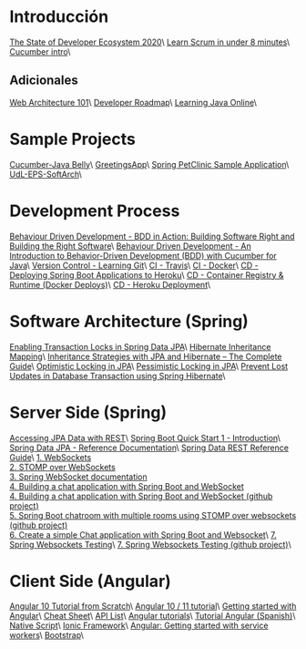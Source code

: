 # Introducción
[The State of Developer Ecosystem 2020](https://www.jetbrains.com/lp/devecosystem-2020/)\\
[Learn Scrum in under 8 minutes](https://www.youtube.com/watch?v=_QfFu-YQfK4)\\
[Cucumber intro](https://fast.wistia.net/embed/iframe/28wgwhs36p)\\

## Adicionales
[Web Architecture 101](https://medium.com/storyblocks-engineering/web-architecture-101-a3224e126947)\\
[Developer Roadmap](https://github.com/kamranahmedse/developer-roadmap)\\
[Learning Java Online](https://www.learnjavaonline.org/)\\

# Sample Projects
[Cucumber-Java Belly](https://github.com/rogargon/cucumber-java-belly)\\
[GreetingsApp](https://github.com/rogargon/greetingsApp)\\
[Spring PetClinic Sample Application](https://github.com/spring-projects/spring-petclinic)\\
[UdL-EPS-SoftArch](https://github.com/UdL-EPS-SoftArch)\\

# Development Process
[Behaviour Driven Development - BDD in Action: Building Software Right and Building the Right Software](https://www.youtube.com/watch?v=igk3H2DWz7k)\\
[Behaviour Driven Development - An Introduction to Behavior-Driven Development (BDD) with Cucumber for Java](https://www.youtube.com/watch?v=MCaXumfckmQ)\\
[Version Control - Learning Git](https://learngitbranching.js.org/?locale=es_ES)\\
[CI - Travis](https://docs.travis-ci.com/user/tutorial/)\\
[CI - Docker](https://docs.travis-ci.com/user/docker/)\\
[CD - Deploying Spring Boot Applications to Heroku](https://devcenter.heroku.com/articles/deploying-spring-boot-apps-to-heroku)\\
[CD - Container Registry & Runtime (Docker Deploys)](https://devcenter.heroku.com/articles/container-registry-and-runtime)\\
[CD - Heroku Deployment](https://docs.travis-ci.com/user/deployment/heroku/)\\

# Software Architecture (Spring)
[Enabling Transaction Locks in Spring Data JPA](https://www.baeldung.com/java-jpa-transaction-locks)\\
[Hibernate Inheritance Mapping](https://www.baeldung.com/hibernate-inheritance)\\
[Inheritance Strategies with JPA and Hibernate – The Complete Guide](https://thorben-janssen.com/complete-guide-inheritance-strategies-jpa-hibernate/)\\
[Optimistic Locking in JPA](https://www.baeldung.com/jpa-optimistic-locking)\\
[Pessimistic Locking in JPA](https://www.baeldung.com/jpa-pessimistic-locking)\\
[Prevent Lost Updates in Database Transaction using Spring Hibernate](https://www.javacodemonk.com/prevent-lost-updates-in-database-transaction-using-spring-hibernate-f16d36d5)\\

# Server Side (Spring)
[Accessing JPA Data with REST](https://spring.io/guides/gs/accessing-data-rest/)\\
[Spring Boot Quick Start 1 - Introduction](https://www.youtube.com/watch?v=msXL2oDexqw&list=PLqq-6Pq4lTTbx8p2oCgcAQGQyqN8XeA1x)\\
[Spring Data JPA - Reference Documentation](https://docs.spring.io/spring-data/jpa/docs/current/reference/html/)\\
[Spring Data REST Reference Guide](https://docs.spring.io/spring-data/rest/docs/current/reference/html/)\\
[1. WebSockets](https://en.wikipedia.org/wiki/WebSocket)\
[2. STOMP over WebSockets](http://jmesnil.net/stomp-websocket/doc/)\
[3. Spring WebSocket documentation](https://spring.io/guides/gs/messaging-stomp-websocket/)\
[4. Building a chat application with Spring Boot and WebSocket](https://www.callicoder.com/spring-boot-websocket-chat-example/)\
[4. Building a chat application with Spring Boot and WebSocket (github project)](https://github.com/callicoder/spring-boot-websocket-chat-demo)\
[5. Spring Boot chatroom with multiple rooms using STOMP over websockets (github project)](https://github.com/ddycai/spring-boot-chatrooms)\
[6. Create a simple Chat application with Spring Boot and Websocket](https://o7planning.org/10719/create-a-simple-chat-application-with-spring-boot-and-websocket)\\
[7. Spring Websockets Testing](https://medium.com/@MelvinBlokhuijzen/spring-websocket-endpoints-integration-testing-180357b4f24c)\\
[7. Spring Websockets Testing (github project)](https://github.com/MBlokhuijzen/Spring-Websockets-IntegrationTest)\\

# Client Side (Angular)
[Angular 10 Tutorial from Scratch](https://www.youtube.com/watch?v=j8OGOfKatBw)\\
[Angular 10 / 11 tutorial](https://www.youtube.com/playlist?list=PL8p2I9GklV45JZerGMvw5JVxPSxCg8VPv)\\
[Getting started with Angular](https://angular.io/start)\\
[Cheat Sheet](https://angular.io/guide/cheatsheet)\\
[API List](https://angular.io/api)\\
[Angular tutorials](https://angular.io/tutorial)\\
[Tutorial Angular (Spanish)](https://academia-binaria.com/categories/Tutorial/Angular/)\\
[Native Script](https://nativescript.org/)\\
[Ionic Framework](https://ionic.io/framework)\\
[Angular: Getting started with service workers](https://angular.io/guide/service-worker-getting-started)\\
[Bootstrap](https://scrimba.com/learn/bootstrap4)\\ 